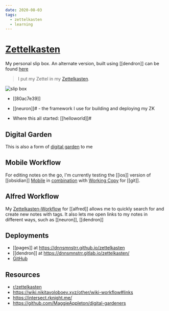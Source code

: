```yaml
---
date: 2020-08-03
tags:
  - zettelkasten
  - learning
---
```


# [Zettelkasten](https://de.wikipedia.org/wiki/Zettelkasten)

My personal slip box. An alternate version, built using [[dendron]] can be found [here](https://dnnsmnstrr.gitlab.io/zettelkasten)

> I put my Zettel in my [Zettelkasten](https://zettelkasten.de/).

![slip box](https://media4.giphy.com/media/ge91zAgmwUqLMqiH2c/giphy.gif?cid=e1bb72ffpcvcbkvqi068930dca8vu10rmrvlh9eilyijdryy&rid=giphy.gif)

- [[80ac7e39]]

- [[neuron]]# - the framework I use for building and deploying my ZK

- Where this all started: [[helloworld]]#

## Digital Garden
This is also a form of [digital garden](https://joelhooks.com/digital-garden) to me


## Mobile Workflow
For editing notes on the go, I'm currently testing the [[ios]] version of [[obsidian]] [Mobile](https://obsidian.md/mobile) in [combination](https://help.obsidian.md/Obsidian/iOS+app) with [Working Copy](https://apps.apple.com/de/app/working-copy-git-client/id896694807?l=en) for [[git]].

## Alfred Workflow
My [Zettelkasten-Workflow](https://github.com/dnnsmnstrr/alfred-zettelkasten) for [[alfred]] allows me to quickly search for and create new notes with tags. It also lets me open links to my notes in different ways, such as [[neuron]], [[dendron]]

## Deployments
- [[pages]] at https://dnnsmnstrr.github.io/zettelkasten
- [[dendron]] at https://dnnsmnstrr.gitlab.io/zettelkasten/
- [GitHub](https://github.com/dnnsmnstrr/zettelkasten)

## Resources
- [r/zettelkasten](https://zk.zettel.page/)
- https://wiki.nikitavoloboev.xyz/other/wiki-workflow#links
- https://intersect.rknight.me/
- https://github.com/MaggieAppleton/digital-gardeners
